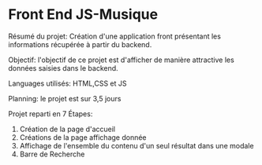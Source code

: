 # Front End JS-Musique

Résumé du projet:
Création d'une application front présentant les informations récupérée à partir du backend.

Objectif: 
l'objectif de ce projet est d'afficher de manière
attractive les données saisies dans le backend.

Languages utilisés: 
HTML,CSS et JS

Planning: 
le projet est sur 3,5 jours

Projet reparti en 7 Étapes:
1. Création de la page d'accueil 
2. Créations de la page affichage donnée
3. Affichage de l'ensemble du contenu d'un seul résultat dans une modale
4. Barre de Recherche 
